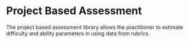 # Project Based Assessment 

The project based assessment library allows the practitioner to estimate difficulty and ability parameters in using data from rubrics.     